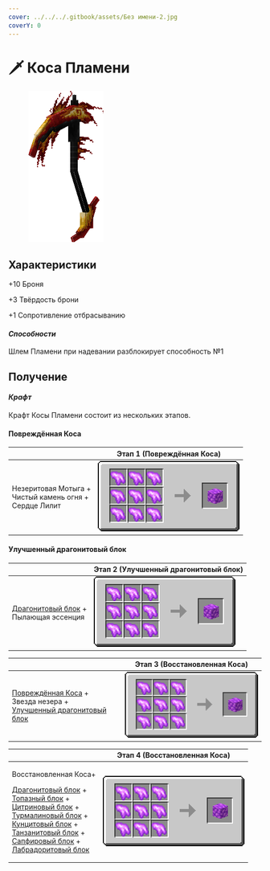 ```yaml
---
cover: ../../../.gitbook/assets/Без имени-2.jpg
coverY: 0
---
```


# 🗡 Коса Пламени



<figure><img src="../../../.gitbook/assets/image (5).png" alt=""><figcaption></figcaption></figure>

## Характеристики

\+10 Броня

\+3 Твёрдость брони

\+1 Сопротивление отбрасыванию



#### _Способности_

Шлем Пламени при надевании разблокирует способность №1

## Получение

#### _Крафт_

Крафт Косы Пламени состоит из нескольких этапов.

#### Повреждённая Коса

|                                                                     | Этап 1 (Повреждённая Коса)                                                                              |
| ------------------------------------------------------------------- | ------------------------------------------------------------------------------------------------------- |
| <p>Незеритовая Мотыга +<br>Чистый камень огня +<br>Сердце Лилит</p> | <img src="../../../.gitbook/assets/raw_pink_ore_block_result-x1.png" alt="Этап 1" data-size="original"> |

#### Улучшенный драгонитовый блок

|                                                                                                | Этап 2 (Улучшенный драгонитовый блок)                                                                   |
| ---------------------------------------------------------------------------------------------- | ------------------------------------------------------------------------------------------------------- |
| <p><a href="../../bloki/dragonitovyi-blok.md">Драгонитовый блок</a> +<br>Пылающая эссенция</p> | <img src="../../../.gitbook/assets/raw_pink_ore_block_result-x1.png" alt="Этап 1" data-size="original"> |

|                                                                                                                                                                                               | Этап 3 (Восстановленная Коса)                                                                           |
| --------------------------------------------------------------------------------------------------------------------------------------------------------------------------------------------- | ------------------------------------------------------------------------------------------------------- |
| <p><a href="kosa-plameni.md#povrezhdyonnaya-kosa">Повреждённая Коса</a> +<br>Звезда незера +<br><a href="kosa-plameni.md#uluchshennyi-dragonitovyi-blok">Улучшенный драгонитовый блок</a></p> | <img src="../../../.gitbook/assets/raw_pink_ore_block_result-x1.png" alt="Этап 1" data-size="original"> |

|                                                                                                                                                                                                                                                                                                                                                                                                                                                                                                                                                                                                | Этап 4 (Восстановленная Коса)                                                                           |
| ---------------------------------------------------------------------------------------------------------------------------------------------------------------------------------------------------------------------------------------------------------------------------------------------------------------------------------------------------------------------------------------------------------------------------------------------------------------------------------------------------------------------------------------------------------------------------------------------- | ------------------------------------------------------------------------------------------------------- |
| <p>Восстановленная Коса+</p><p><a href="../../bloki/dragonitovyi-blok.md">Драгонитовый блок</a> +<br><a href="../../bloki/topazovyi-blok.md">Топазный блок</a> +<br><a href="../../bloki/citrinovyi-blok.md">Цитриновый блок</a> +<br><a href="../../bloki/turmalinovyi-blok.md">Турмалиновый блок</a> +<br><a href="../../bloki/kuncitovyi-blok.md">Кунцитовый блок</a> +<br><a href="../../bloki/tanzanitovyi-blok.md">Танзанитовый блок</a> +<br><a href="../../bloki/sapfirovyi-blok.md">Сапфировый блок</a> +<br><a href="../../bloki/labradoritovyi-blok.md">Лабрадоритовый блок</a></p> | <img src="../../../.gitbook/assets/raw_pink_ore_block_result-x1.png" alt="Этап 1" data-size="original"> |

